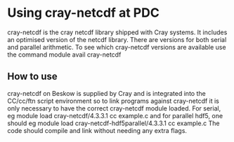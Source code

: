 
# Using cray-netcdf at PDC
cray-netcdf is the cray netcdf library shipped with Cray systems. It includes an
optimised version of the netcdf library. There are versions for both serial and
parallel arithmetic.
To see which cray-netcdf versions are available use the command
module avail cray-netcdf


## How to use

cray-netcdf on Beskow is supplied by Cray and is integrated into the
CC/cc/ftn script environment so to link programs against cray-netcdf it is
only necessary to have the correct cray-netcdf module loaded. For serial, eg
module load cray-netcdf/4.3.3.1
cc example.c
and for parallel hdf5, one should eg
module load cray-netcdf-hdf5parallel/4.3.3.1
cc example.c
The code should compile and link without needing any extra flags.
